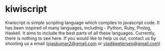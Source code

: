 kiwiscript
==========

Kiwiscript is simple scripting language which compiles to javascript code. It has been inspired of many languages, including - Python, Ruby, Prolog, Haskell. It aims to include the best parts of all these languages. Currently, there is nothing to see here. If you would like to help us out, contact us by shooting us a email (ojaskumar2@gmail.com or vladikpetersen@gmail.com)
